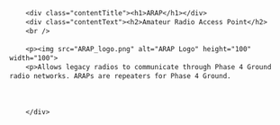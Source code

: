         <div class="contentTitle"><h1>ARAP</h1></div>
        <div class="contentText"><h2>Amateur Radio Access Point</h2>
        <br />
        
        <p><img src="ARAP_logo.png" alt="ARAP Logo" height="100" width="100">
		<p>Allows legacy radios to communicate through Phase 4 Ground radio networks. ARAPs are repeaters for Phase 4 Ground.          
        
        
        
        </div>
